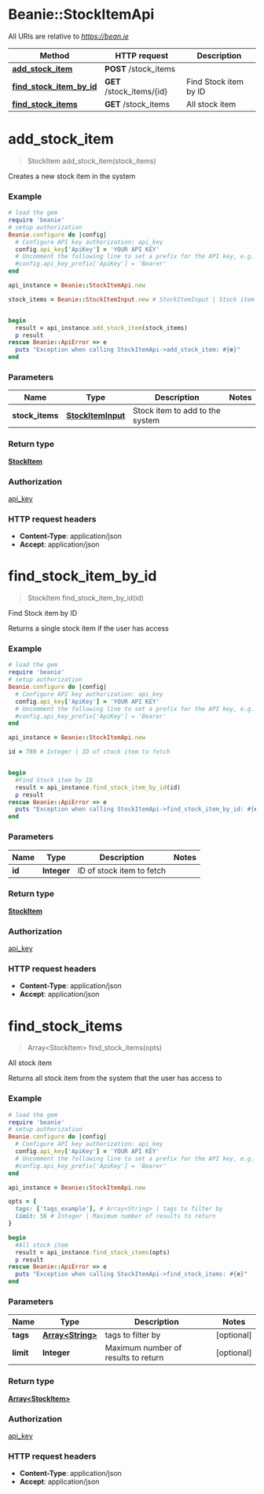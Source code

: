 # Beanie::StockItemApi

All URIs are relative to *https://bean.ie*

Method | HTTP request | Description
------------- | ------------- | -------------
[**add_stock_item**](StockItemApi.md#add_stock_item) | **POST** /stock_items | 
[**find_stock_item_by_id**](StockItemApi.md#find_stock_item_by_id) | **GET** /stock_items/{id} | Find Stock item by ID
[**find_stock_items**](StockItemApi.md#find_stock_items) | **GET** /stock_items | All stock item


# **add_stock_item**
> StockItem add_stock_item(stock_items)



Creates a new stock item in the system

### Example
```ruby
# load the gem
require 'beanie'
# setup authorization
Beanie.configure do |config|
  # Configure API key authorization: api_key
  config.api_key['ApiKey'] = 'YOUR API KEY'
  # Uncomment the following line to set a prefix for the API key, e.g. 'Bearer' (defaults to nil)
  #config.api_key_prefix['ApiKey'] = 'Bearer'
end

api_instance = Beanie::StockItemApi.new

stock_items = Beanie::StockItemInput.new # StockItemInput | Stock item to add to the system


begin
  result = api_instance.add_stock_item(stock_items)
  p result
rescue Beanie::ApiError => e
  puts "Exception when calling StockItemApi->add_stock_item: #{e}"
end
```

### Parameters

Name | Type | Description  | Notes
------------- | ------------- | ------------- | -------------
 **stock_items** | [**StockItemInput**](StockItemInput.md)| Stock item to add to the system | 

### Return type

[**StockItem**](StockItem.md)

### Authorization

[api_key](../README.md#api_key)

### HTTP request headers

 - **Content-Type**: application/json
 - **Accept**: application/json



# **find_stock_item_by_id**
> StockItem find_stock_item_by_id(id)

Find Stock item by ID

Returns a single stock item if the user has access

### Example
```ruby
# load the gem
require 'beanie'
# setup authorization
Beanie.configure do |config|
  # Configure API key authorization: api_key
  config.api_key['ApiKey'] = 'YOUR API KEY'
  # Uncomment the following line to set a prefix for the API key, e.g. 'Bearer' (defaults to nil)
  #config.api_key_prefix['ApiKey'] = 'Bearer'
end

api_instance = Beanie::StockItemApi.new

id = 789 # Integer | ID of stock item to fetch


begin
  #Find Stock item by ID
  result = api_instance.find_stock_item_by_id(id)
  p result
rescue Beanie::ApiError => e
  puts "Exception when calling StockItemApi->find_stock_item_by_id: #{e}"
end
```

### Parameters

Name | Type | Description  | Notes
------------- | ------------- | ------------- | -------------
 **id** | **Integer**| ID of stock item to fetch | 

### Return type

[**StockItem**](StockItem.md)

### Authorization

[api_key](../README.md#api_key)

### HTTP request headers

 - **Content-Type**: application/json
 - **Accept**: application/json



# **find_stock_items**
> Array&lt;StockItem&gt; find_stock_items(opts)

All stock item

Returns all stock item from the system that the user has access to

### Example
```ruby
# load the gem
require 'beanie'
# setup authorization
Beanie.configure do |config|
  # Configure API key authorization: api_key
  config.api_key['ApiKey'] = 'YOUR API KEY'
  # Uncomment the following line to set a prefix for the API key, e.g. 'Bearer' (defaults to nil)
  #config.api_key_prefix['ApiKey'] = 'Bearer'
end

api_instance = Beanie::StockItemApi.new

opts = { 
  tags: ['tags_example'], # Array<String> | tags to filter by
  limit: 56 # Integer | Maximum number of results to return
}

begin
  #All stock item
  result = api_instance.find_stock_items(opts)
  p result
rescue Beanie::ApiError => e
  puts "Exception when calling StockItemApi->find_stock_items: #{e}"
end
```

### Parameters

Name | Type | Description  | Notes
------------- | ------------- | ------------- | -------------
 **tags** | [**Array&lt;String&gt;**](String.md)| tags to filter by | [optional] 
 **limit** | **Integer**| Maximum number of results to return | [optional] 

### Return type

[**Array&lt;StockItem&gt;**](StockItem.md)

### Authorization

[api_key](../README.md#api_key)

### HTTP request headers

 - **Content-Type**: application/json
 - **Accept**: application/json



